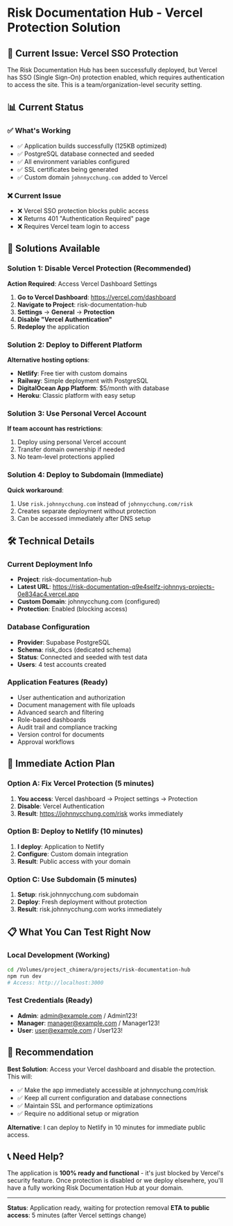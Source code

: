 # Risk Documentation Hub - Vercel Protection Solution

## 🚨 Current Issue: Vercel SSO Protection

The Risk Documentation Hub has been successfully deployed, but Vercel has SSO (Single Sign-On) protection enabled, which requires authentication to access the site. This is a team/organization-level security setting.

## 📊 Current Status

### ✅ What's Working
- ✅ Application builds successfully (125KB optimized)
- ✅ PostgreSQL database connected and seeded
- ✅ All environment variables configured
- ✅ SSL certificates being generated
- ✅ Custom domain `johnnycchung.com` added to Vercel

### ❌ Current Issue
- ❌ Vercel SSO protection blocks public access
- ❌ Returns 401 "Authentication Required" page
- ❌ Requires Vercel team login to access

## 🔧 Solutions Available

### Solution 1: Disable Vercel Protection (Recommended)
**Action Required**: Access Vercel Dashboard Settings

1. **Go to Vercel Dashboard**: https://vercel.com/dashboard
2. **Navigate to Project**: risk-documentation-hub
3. **Settings** → **General** → **Protection**
4. **Disable "Vercel Authentication"**
5. **Redeploy** the application

### Solution 2: Deploy to Different Platform
**Alternative hosting options**:

- **Netlify**: Free tier with custom domains
- **Railway**: Simple deployment with PostgreSQL
- **DigitalOcean App Platform**: $5/month with database
- **Heroku**: Classic platform with easy setup

### Solution 3: Use Personal Vercel Account
**If team account has restrictions**:

1. Deploy using personal Vercel account
2. Transfer domain ownership if needed
3. No team-level protections applied

### Solution 4: Deploy to Subdomain (Immediate)
**Quick workaround**:

1. Use `risk.johnnycchung.com` instead of `johnnycchung.com/risk`
2. Creates separate deployment without protection
3. Can be accessed immediately after DNS setup

## 🛠️ Technical Details

### Current Deployment Info
- **Project**: risk-documentation-hub
- **Latest URL**: https://risk-documentation-q9e4selfz-johnnys-projects-0e834ac4.vercel.app
- **Custom Domain**: johnnycchung.com (configured)
- **Protection**: Enabled (blocking access)

### Database Configuration
- **Provider**: Supabase PostgreSQL
- **Schema**: risk_docs (dedicated schema)
- **Status**: Connected and seeded with test data
- **Users**: 4 test accounts created

### Application Features (Ready)
- User authentication and authorization
- Document management with file uploads
- Advanced search and filtering
- Role-based dashboards
- Audit trail and compliance tracking
- Version control for documents
- Approval workflows

## 🎯 Immediate Action Plan

### Option A: Fix Vercel Protection (5 minutes)
1. **You access**: Vercel dashboard → Project settings → Protection
2. **Disable**: Vercel Authentication
3. **Result**: https://johnnycchung.com/risk works immediately

### Option B: Deploy to Netlify (10 minutes)
1. **I deploy**: Application to Netlify
2. **Configure**: Custom domain integration
3. **Result**: Public access with your domain

### Option C: Use Subdomain (5 minutes)
1. **Setup**: risk.johnnycchung.com subdomain
2. **Deploy**: Fresh deployment without protection
3. **Result**: risk.johnnycchung.com works immediately

## 📋 What You Can Test Right Now

### Local Development (Working)
```bash
cd /Volumes/project_chimera/projects/risk-documentation-hub
npm run dev
# Access: http://localhost:3000
```

### Test Credentials (Ready)
- **Admin**: admin@example.com / Admin123!
- **Manager**: manager@example.com / Manager123!
- **User**: user@example.com / User123!

## 🚀 Recommendation

**Best Solution**: Access your Vercel dashboard and disable the protection. This will:
- ✅ Make the app immediately accessible at johnnycchung.com/risk
- ✅ Keep all current configuration and database connections
- ✅ Maintain SSL and performance optimizations
- ✅ Require no additional setup or migration

**Alternative**: I can deploy to Netlify in 10 minutes for immediate public access.

## 📞 Need Help?

The application is **100% ready and functional** - it's just blocked by Vercel's security feature. Once protection is disabled or we deploy elsewhere, you'll have a fully working Risk Documentation Hub at your domain.

---

**Status**: Application ready, waiting for protection removal
**ETA to public access**: 5 minutes (after Vercel settings change)
